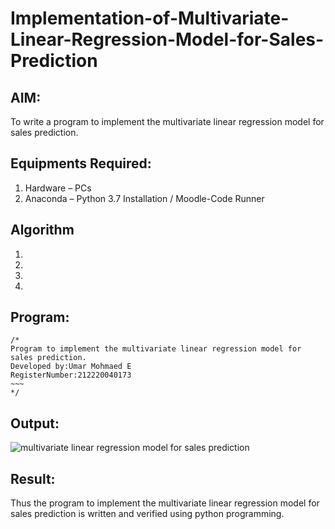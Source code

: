 # Implementation-of-Multivariate-Linear-Regression-Model-for-Sales-Prediction

## AIM:
To write a program to implement the multivariate linear regression model for sales prediction.

## Equipments Required:
1. Hardware – PCs
2. Anaconda – Python 3.7 Installation / Moodle-Code Runner

## Algorithm
1. 
2. 
3. 
4. 

## Program:
```
/*
Program to implement the multivariate linear regression model for sales prediction.
Developed by:Umar Mohmaed E 
RegisterNumber:212220040173  
~~~
*/
```

## Output:
![multivariate linear regression model for sales prediction](sam.png)


## Result:
Thus the program to implement the multivariate linear regression model for sales prediction is written and verified using python programming.
